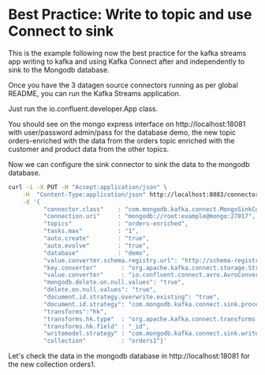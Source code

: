# Best Practice: Write to topic and use Connect to sink

This is the example following now the best practice for the kafka streams app writing to kafka and using Kafka Connect 
after and independently to sink to the Mongodb database.

Once you have the 3 datagen source connectors running as per global README, you can run the Kafka Streams application.

Just run the io.confluent.developer.App class.

You should see on the mongo express interface on http://localhost:18081 with user/password admin/pass for the database 
demo, the new topic orders-enriched with the data from the orders topic enriched with the customer and product data from 
the other topics.

Now we can configure the sink connector to sink the data to the mongodb database.

```bash
curl -i -X PUT -H "Accept:application/json" \
    -H  "Content-Type:application/json" http://localhost:8083/connectors/my-sink-mongodb/config \
    -d '{
          "connector.class"    : "com.mongodb.kafka.connect.MongoSinkConnector",
          "connection.uri"     : "mongodb://root:example@mongo:27017",
          "topics"             : "orders-enriched",
          "tasks.max"          : "1",
          "auto.create"        : "true",
          "auto.evolve"        : "true",
          "database"           : "demo",
          "value.converter.schema.registry.url": "http://schema-registry:8081",
          "key.converter"       : "org.apache.kafka.connect.storage.StringConverter",
          "value.converter"     : "io.confluent.connect.avro.AvroConverter",
          "mongodb.delete.on.null.values": "true",
          "delete.on.null.values": "true",
          "document.id.strategy.overwrite.existing": "true",
          "document.id.strategy": "com.mongodb.kafka.connect.sink.processor.id.strategy.ProvidedInKeyStrategy",
          "transforms":"hk",
          "transforms.hk.type"  : "org.apache.kafka.connect.transforms.HoistField$Key",
          "transforms.hk.field" : "_id",
          "writemodel.strategy" : "com.mongodb.kafka.connect.sink.writemodel.strategy.ReplaceOneDefaultStrategy",
          "collection"          : "orders1"}'
```

Let's check the data in the mongodb database in http://localhost:18081 for the new collection orders1.